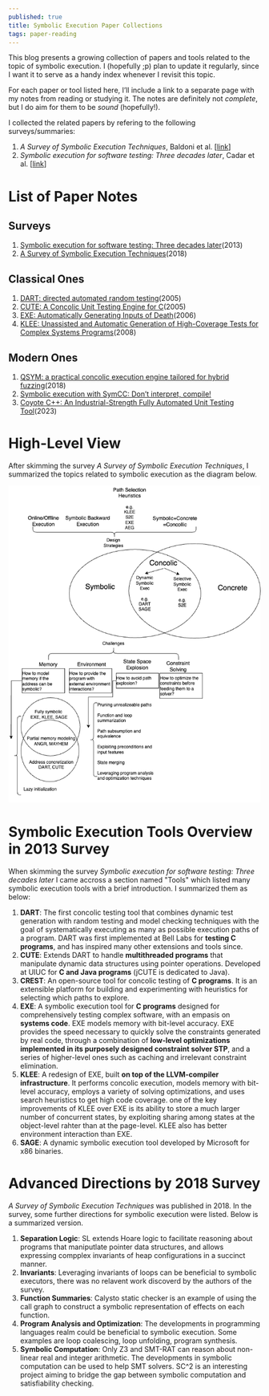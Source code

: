 ```yaml
---
published: true
title: Symbolic Execution Paper Collections
tags: paper-reading
---
```


This blog presents a growing collection of papers and tools related to the topic of symbolic execution. I (hopefully ;p) plan to update it regularly, since I want it to serve as a handy index whenever I revisit this topic. 

For each paper or tool listed here, I’ll include a link to a separate page with my notes from reading or studying it. The notes are definitely not *complete*, but I do aim for them to be *sound* (hopefully!).

I collected the related papers by refering to the following surveys/summaries:
1. *A Survey of Symbolic Execution Techniques*, Baldoni et al. [[link](https://arxiv.org/pdf/1610.00502)]
2. *Symbolic execution for software testing: Three decades later*, Cadar et al. [[link](https://people.eecs.berkeley.edu/~ksen/papers/cacm13.pdf)]

# List of Paper Notes
## Surveys
1. [Symbolic execution for software testing: Three decades later](/paper_notes/2025-04-20-Symbolic-execution-for-software-testing-Three-decades-later)(2013)
1. [A Survey of Symbolic Execution Techniques](/paper_notes/2025-04-20-A-Survey-of-Symbolic-Execution-Techniques)(2018)

## Classical Ones
1. [DART: directed automated random testing](/paper_notes/2025-04-22-DART-Directed-Automated-Random-Testing)(2005)
1. [CUTE: A Concolic Unit Testing Engine for C](/paper_notes/2025-04-22-CUTE-A-Concolic-Unit-Testing-Engine-for-C)(2005)
3. [EXE: Automatically Generating Inputs of Death](/paper_notes/2025-04-21-EXE-Automatically-Generating-Inputs-of-Death)(2006)
4. [KLEE: Unassisted and Automatic Generation of High-Coverage Tests for Complex Systems Programs](/paper_notes/2025-04-22-KLEE-unassisted-and-automatic-generation-of-high-coverage-tests-for-complex-systems-programs)(2008)

## Modern Ones
1. [QSYM: a practical concolic execution engine tailored for hybrid fuzzing](/paper_notes/2025-04-23-QSYM-A-practical-concolic-execution-engine-tailored-for-hybrid-fuzzing)(2018)
1. [Symbolic execution with SymCC: Don’t interpret, compile!](/paper_notes/2025-04-23-Symbolic-execution-with-SYMCC-dont-interpret-compile)
1. [Coyote C++: An Industrial-Strength Fully Automated Unit Testing Tool](/paper_notes/2025-04-22-Coyote-C-An-Industrial-Strength-Fully-Automated-Unit-Testing-Tool)(2023)

# High-Level View

After skimming the survey *A Survey of Symbolic Execution Techniques*, I summarized the topics related to symbolic execution as the diagram below.

![Topics Related to Symbolic Execution](../images/posts/symbolic_execution_index/symbolic_exec.drawio.png)

# Symbolic Execution Tools Overview in 2013 Survey
When skimming the survey *Symbolic execution for software testing: Three decades later* I came accross a section named "Tools" which listed many symbolic execution tools with a brief introduction. I summarized them as below:

1. **DART**: The first concolic testing tool that combines dynamic test generation with random testing and model checking techniques with the goal of systematically executing as many as possible execution paths of a program. DART was first implemented at Bell Labs for **testing C programs**, and has inspired many other extensions and tools since.
2. **CUTE**: Extends DART to handle **multithreaded programs** that manipulate dynamic data structures using pointer operations. Developed at UIUC for **C and Java programs** (jCUTE is dedicated to Java).
3. **CREST**: An open-source tool for concolic testing of **C programs**. It is an extensible platform for building and experimenting with heuristics for selecting which paths to explore.
4. **EXE**: A symbolic execution tool for **C programs** designed for comprehensively testing complex software, with an empasis on **systems code**. EXE models memory with bit-level accuracy. EXE provides the speed necessary to quickly solve the constraints generated by real code, through a combination of **low-level optimizations implemented in its purposely designed constraint solver STP**, and a series of higher-level ones such as caching and irrelevant constraint elimination.
5. **KLEE**: A redesign of EXE, built **on top of the LLVM-compiler infrastructure**. It performs concolic execution, models memory with bit-level accuracy, employs a variety of solving optimizations, and uses search heuristics to get high code coverage. one of the key improvements of KLEE over EXE is its ability to store a much larger number of concurrent states, by exploiting sharing among states at the object-level rahter than at the page-level. KLEE also has better environment interaction than EXE. 
6. **SAGE**: A dynamic symbolic execution tool developed by Microsoft for x86 binaries.

# Advanced Directions by 2018 Survey
*A Survey of Symbolic Execution Techniques* was published in 2018. In the survey, some further directions for symbolic execution were listed. Below is a summarized version.

1. **Separation Logic**: SL extends Hoare logic to facilitate reasoning about programs that maniputlate pointer data structures, and allows expressing compplex invariants of heap configurations in a succinct manner.
2. **Invariants**: Leveraging invariants of loops can be beneficial to symbolic executors, there was no relavent work discoverd by the authors of the survey.
3. **Function Summaries**: Calysto static checker is an example of using the call graph to construct a symbolic representation of effects on each function.
4. **Program Analysis and Optimization**: The developments in programming languages realm could be beneficial to symbolic execution. Some examples are loop coalescing, loop unfolding, program synthesis.
5. **Symbolic Computation**: Only Z3 and SMT-RAT can reason about non-linear real and integer arithmetic. The developments in symbolic computation can be used to help SMT solvers. SC^2 is an interesting project aiming to bridge the gap between symbolic computation and satisfiability checking.